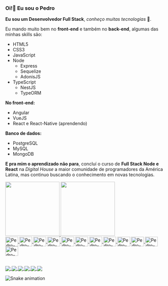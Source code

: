 ### Oi!👋 Eu sou o Pedro 

**Eu sou um Desenvolvedor Full Stack**, _conheço muitas tecnologias_ 📌.

Eu mando muito bem no **front-end** e também no **back-end**, algumas das minhas skills são:

- HTML5
- CSS3
- JavaScript
- Node
  -  Express
  -  Sequelize
  - AdonisJS
- TypeScript
  -  NestJS  
  -  TypeORM
  
 **No front-end:**
- Angular
- VueJS
- React e React-Native (aprendendo)

**Banco de dados:**
- PostgreSQL
- MySQL
- MongoDB

**E pra mim o aprendizado não para**, concluí o curso de __Full Stack Node e React__ na _Digital House_ a maior comunidade de programadores da América Latina, mas continuo buscando o conhecimento em novas tecnologias.


<div>
  <a href="https://pedrosantana-dev.github.io/">
  <img height=170em src="https://github-readme-stats.vercel.app/api?username=pedrosantana-dev&count_private=true&show_icons=true&theme=radical" >
  <img height=170em src="https://github-readme-stats.vercel.app/api/top-langs?username=pedrosantana-dev&layout=compact&theme=tokyonight" >
</div>
  
<div>
  <a href="https://pedrosantana-dev.github.io/">
  <img align="center" alt="Pedro-HTML" height="30" width="40" src="https://cdn.jsdelivr.net/gh/devicons/devicon/icons/html5/html5-original.svg" />    
  <img align="center" alt="Pedro-CSS" height="30" width="40" src="https://cdn.jsdelivr.net/gh/devicons/devicon/icons/css3/css3-original.svg" />
  <img align="center" alt="Pedro-JavaScript" height="30" width="40" src="https://cdn.jsdelivr.net/gh/devicons/devicon/icons/javascript/javascript-original.svg" />
  <img align="center" alt="Pedro-TypeScript" height="30" width="40" src="https://cdn.jsdelivr.net/gh/devicons/devicon/icons/typescript/typescript-original.svg" />
  <img align="center" alt="Pedro-Node" height="30" width="40" src="https://cdn.jsdelivr.net/gh/devicons/devicon/icons/nodejs/nodejs-original.svg" />
  <img align="center" alt="Pedro-Express" height="30" width="40" src="https://cdn.jsdelivr.net/gh/devicons/devicon/icons/express/express-original.svg" />
  <img align="center" alt="Pedro-NestJS" height="30" width="40" src="https://cdn.jsdelivr.net/gh/devicons/devicon/icons/nestjs/nestjs-plain.svg" />
  <img align="center" alt="Pedro-Angular" height="30" width="40" src="https://cdn.jsdelivr.net/gh/devicons/devicon/icons/angularjs/angularjs-original.svg" />
  <img align="center" alt="Pedro-MongoDB" height="30" width="40" src="https://cdn.jsdelivr.net/gh/devicons/devicon/icons/mongodb/mongodb-original.svg" />
  <img align="center" alt="Pedro-MySQL" height="30" width="40" src="https://cdn.jsdelivr.net/gh/devicons/devicon/icons/mysql/mysql-original.svg" />
  <img align="center" alt="Pedro-Cpp" height="30" width="40" src="https://cdn.jsdelivr.net/gh/devicons/devicon/icons/cplusplus/cplusplus-original.svg" /> 
  <img align="center" alt="Pedro-Qt" height="30" width="40" src="https://cdn.jsdelivr.net/gh/devicons/devicon/icons/qt/qt-original.svg" />
</div>
  
##
 
<div>
  <a href="https://www.linkedin.com/in/pedrosantana-fullstack/">
    <img align="center" src="https://img.shields.io/badge/LinkedIn-0077B5?style=for-the-badge&logo=linkedin&logoColor=white" />
  </a>
  <a href="https://app.slack.com/client/T01L2V2HQMR/C02CUC8NCJX/user_profile/U02CE809Z0F">
    <img align="center" src="https://img.shields.io/badge/Slack-4A154B?style=for-the-badge&logo=slack&logoColor=white" />
  </a>
  <a href="https://www.youtube.com/channel/UCPJZ9kJHXhmBQS0NlDwewWQ">
    <img align="center" src="https://img.shields.io/badge/YouTube-FF0000?style=for-the-badge&logo=youtube&logoColor=white" />
  </a>
  <a href="https://www.instagram.com/pedromanu27/">
    <img align="center" src="https://img.shields.io/badge/Instagram-E4405F?style=for-the-badge&logo=instagram&logoColor=white" />
  </a>
  <a href="mailto:pedromanu27@gmail.com">
    <img align="center" src="https://img.shields.io/badge/Gmail-D14836?style=for-the-badge&logo=gmail&logoColor=white" />
  </a>
  <a href="https://t.me/pedromanu27">
    <img align="center" src="https://img.shields.io/badge/Telegram-2CA5E0?style=for-the-badge&logo=telegram&logoColor=white" />
  </a>
    
  ![Snake animation](https://github.com/pedrosantana-dev/pedrosantana-dev/blob/output/github-contribution-grid-snake.svg)
  
</div>
